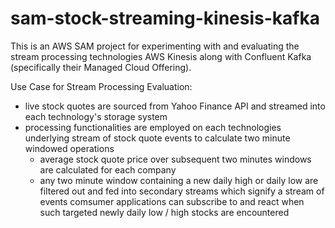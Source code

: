# sam-stock-streaming-kinesis-kafka

This is an AWS SAM project for experimenting with and evaluating the stream processing technologies AWS Kinesis along with Confluent Kafka (specifically their Managed Cloud Offering).

Use Case for Stream Processing Evaluation:

* live stock quotes are sourced from Yahoo Finance API and streamed into each technology's storage system
* processing functionalities are employed on each technologies underlying stream of stock quote events to calculate two minute windowed operations
  * average stock quote price over subsequent two minutes windows are calculated for each company
  * any two minute window containing a new daily high or daily low are filtered out and fed into secondary streams which signify a stream of events comsumer applications can subscribe to and react when such targeted newly daily low / high stocks are encountered



